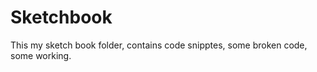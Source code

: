 Sketchbook
==========

This my sketch book folder, contains code snipptes, some broken code, some working.

